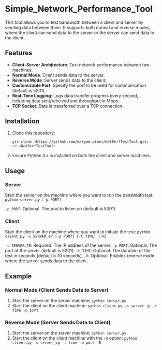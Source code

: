 # Simple_Network_Performance_Tool

This tool allows you to test bandwidth between a client and server by sending data between them. It supports both normal and reverse modes, where the client can send data to the server or the server can send data to the client.

## Features

- **Client-Server Architecture**: Test network performance between two machines.
- **Normal Mode**: Client sends data to the server.
- **Reverse Mode**: Server sends data to the client.
- **Customizable Port**: Specify the port to be used for communication (default is 5201).
- **Real-Time Logging**: Logs data transfer progress every second, including data sent/received and throughput in Mbps.
- **TCP Socket**: Data is transferred over a TCP connection.

## Installation

1. Clone this repository:
   ```bash
   git clone <https://github.com/maryam-ataei/NetPerfTestTool.git>
   cd <NetPerfTestTool>
   
2. Ensure Python 3.x is installed on both the client and server machines.

## Usage

### Server
Start the server on the machine where you want to run the bandwidth test:
`python server.py [-p PORT]`

`-p PORT`: Optional. The port to listen on (default is 5201).

### Client
Start the client on the machine where you want to initiate the test:
`python client.py -s SERVER_IP [-p PORT] [-t TIME] [-R]`

`-s SERVER_IP`: Required. The IP address of the server.
`-p PORT`: Optional. The port of the server (default is 5201).
`-t TIME`: Optional. The duration of the test in seconds (default is 10 seconds).
`-R`: Optional. Enables reverse mode where the server sends data to the client.

## Example

### Normal Mode (Client Sends Data to Server)

1. Start the server on the server machine:
`python server.py`
2. Start the client on the client machine:
`python client.py -s server_ip -t time -p port`


### Reverse Mode (Server Sends Data to Client)

1. Start the server on the server machine:
`python server.py`
2. Start the client on the client machine with the `-R` option:
`python client.py -s server_ip -t time -p port -R`





